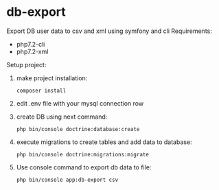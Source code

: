 # db-export
Export DB user data to csv and xml using symfony and cli
Requirements:
- php7.2-cli
- php7.2-xml

Setup project:
1) make project installation:

    `composer install`
1) edit .env file with your mysql connection row
1) create DB using next command:

    `php bin/console doctrine:database:create`
1) execute migrations to create tables and add data to database:

    `php bin/console doctrine:migrations:migrate`

1) Use console command to export db data to file:

    `php bin/console app:db-export csv`


